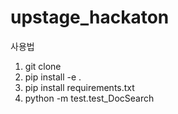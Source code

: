 # upstage_hackaton
사용법 
  1. git clone
  2. pip install -e .
  3. pip install requirements.txt
  4. python -m test.test_DocSearch
